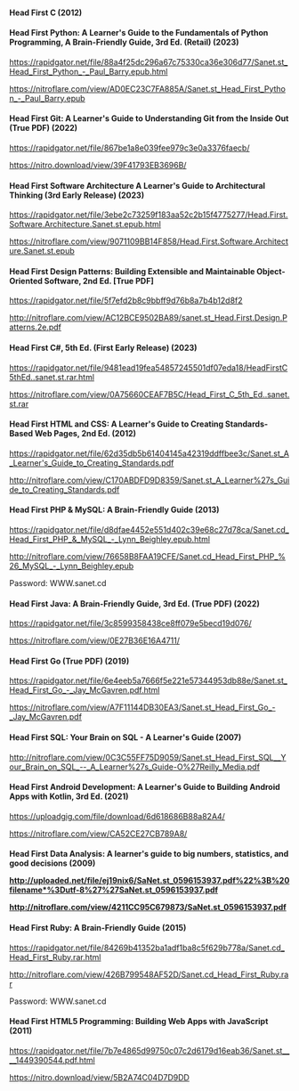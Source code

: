 <!-- #################### -->

<h4>Head First C (2012)</h4>

<!-- #################### -->

<h4>Head First Python: A Learner's Guide to the Fundamentals of Python Programming, A Brain-Friendly Guide, 3rd Ed. (Retail) (2023)</h4>

https://rapidgator.net/file/88a4f25dc296a67c75330ca36e306d77/Sanet.st_Head_First_Python_-_Paul_Barry.epub.html<br>

https://nitroflare.com/view/AD0EC23C7FA885A/Sanet.st_Head_First_Python_-_Paul_Barry.epub<br>

<!-- #################### -->

<h4>Head First Git: A Learner's Guide to Understanding Git from the Inside Out (True PDF) (2022)</h4>

https://rapidgator.net/file/867be1a8e039fee979c3e0a3376faecb/<br>

https://nitro.download/view/39F41793EB3696B/<br>

<!-- #################### -->

<h4>Head First Software Architecture A Learner's Guide to Architectural Thinking (3rd Early Release) (2023)</h4>

https://rapidgator.net/file/3ebe2c73259f183aa52c2b15f4775277/Head.First.Software.Architecture.Sanet.st.epub.html<br>

https://nitroflare.com/view/9071109BB14F858/Head.First.Software.Architecture.Sanet.st.epub<br>

<!-- #################### -->

<h4>Head First Design Patterns: Building Extensible and Maintainable Object-Oriented Software, 2nd Ed. [True PDF]</h4>

https://rapidgator.net/file/5f7efd2b8c9bbff9d76b8a7b4b12d8f2<br>

http://nitroflare.com/view/AC12BCE9502BA89/sanet.st_Head.First.Design.Patterns.2e.pdf<br>

<!-- #################### -->

<h4>Head First C#, 5th Ed. (First Early Release) (2023)</h4>

https://rapidgator.net/file/9481ead19fea54857245501df07eda18/HeadFirstC5thEd..sanet.st.rar.html<br>

https://nitroflare.com/view/0A75660CEAF7B5C/Head_First_C_5th_Ed..sanet.st.rar<br>

<!-- #################### -->

<h4>Head First HTML and CSS: A Learner's Guide to Creating Standards-Based Web Pages, 2nd Ed. (2012)</h4>

https://rapidgator.net/file/62d35db5b61404145a42319ddffbee3c/Sanet.st_A_Learner's_Guide_to_Creating_Standards.pdf<br>

http://nitroflare.com/view/C170ABDFD9D8359/Sanet.st_A_Learner%27s_Guide_to_Creating_Standards.pdf<br>

<!-- #################### -->

<h4>Head First PHP & MySQL: A Brain-Friendly Guide (2013)</h4>

https://rapidgator.net/file/d8dfae4452e551d402c39e68c27d78ca/Sanet.cd_Head_First_PHP_&_MySQL_-_Lynn_Beighley.epub.html<br>

http://nitroflare.com/view/76658B8FAA19CFE/Sanet.cd_Head_First_PHP_%26_MySQL_-_Lynn_Beighley.epub<br>

Password: WWW.sanet.cd<br>

<!-- #################### -->

<h4>Head First Java: A Brain-Friendly Guide, 3rd Ed. (True PDF) (2022)</h4>

https://rapidgator.net/file/3c8599358438ce8ff079e5becd19d076/<br>

https://nitroflare.com/view/0E27B36E16A4711/<br>

<!-- #################### -->

<h4>Head First Go (True PDF) (2019)</h4>

https://rapidgator.net/file/6e4eeb5a7666f5e221e57344953db88e/Sanet.st_Head_First_Go_-_Jay_McGavren.pdf.html<br>

https://nitroflare.com/view/A7F11144DB30EA3/Sanet.st_Head_First_Go_-_Jay_McGavren.pdf<br>


<!-- #################### -->

<h4>Head First SQL: Your Brain on SQL - A Learner's Guide (2007)</h4>

http://nitroflare.com/view/0C3C55FF75D9059/Sanet.st_Head_First_SQL__Your_Brain_on_SQL_--_A_Learner%27s_Guide-O%27Reilly_Media.pdf<br>

<!-- #################### -->

<h4>Head First Android Development: A Learner's Guide to Building Android Apps with Kotlin, 3rd Ed. (2021)</h4>

https://uploadgig.com/file/download/6d618686B88a82A4/<br>

https://nitroflare.com/view/CA52CE27CB789A8/<br>

<!-- #################### -->

<h4>Head First Data Analysis: A learner's guide to big numbers, statistics, and good decisions (2009)<br>

http://uploaded.net/file/ej19nix6/SaNet.st_0596153937.pdf%22%3B%20filename*%3Dutf-8%27%27SaNet.st_0596153937.pdf<br>

http://nitroflare.com/view/4211CC95C679873/SaNet.st_0596153937.pdf<br>

<!-- #################### -->

<h4>Head First Ruby: A Brain-Friendly Guide (2015)</h4>

https://rapidgator.net/file/84269b41352ba1adf1ba8c5f629b778a/Sanet.cd_Head_First_Ruby.rar.html<br>

http://nitroflare.com/view/426B799548AF52D/Sanet.cd_Head_First_Ruby.rar<br>

Password: WWW.sanet.cd<br>

<!-- #################### -->

<h4>Head First HTML5 Programming: Building Web Apps with JavaScript (2011)</h4>

https://rapidgator.net/file/7b7e4865d99750c07c2d6179d16eab36/Sanet.st____1449390544.pdf.html<br>

https://nitro.download/view/5B2A74C04D7D9DD<br>



















